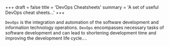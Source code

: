 +++
draft = false
title = 'DevOps Cheatsheets'
summary = 'A set of useful DevOps cheat sheets...'
+++

`DevOps` is the integration and automation of the software development and information technology operations. `DevOps` encompasses necessary tasks of software development and can lead to shortening development time and improving the development life cycle....
